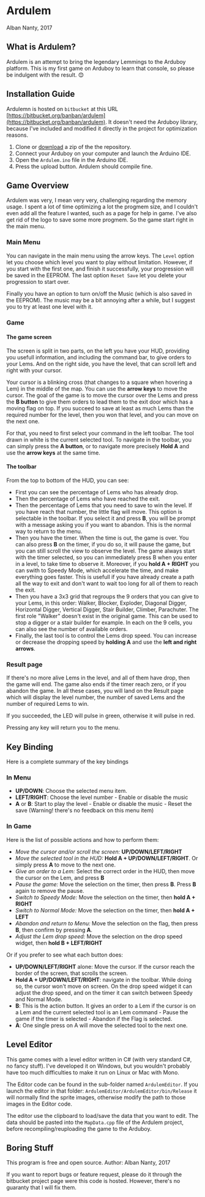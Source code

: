 # Ardulem
Alban Nanty, 2017

## What is Ardulem?
Ardulem is an attempt to bring the legendary Lemmings to the Arduboy platform.
This is my first game on Arduboy to learn that console, so please be indulgent with the result. :blush:

## Installation Guide
Ardulemn is hosted on `bitbucket` at this URL [https://bitbucket.org/banban/ardulem](https://bitbucket.org/banban/ardulem).
It doesn't need the Arduboy library, because I've included and modified it directly in the project for optimization reasons.

1. Clone or [download](https://bitbucket.org/banban/ardulem/downloads/) a zip of the the repository.
2. Connect your Arduboy on your computer and launch the Arduino IDE.
3. Open the `Ardulem.ino` file in the Arduino IDE.
4. Press the upload button. Ardulem should compile fine. 

## Game Overview
Ardulem was very, I mean very very, challenging regarding the memory usage. I spent a lot of time optimizing a lot the progmem size, and I couldn't even add all the feature I wanted, such as a page for help in game. I've also get rid of the logo to save some more progmem. So the game start right in the main menu.

### Main Menu
You can navigate in the main menu using the arrow keys. The `Level` option let you choose which level you want to play without limitation. However, if you start with the first one, and finish it successfully, your progression will be saved in the EEPROM. The last option `Reset Save` let you delete your progression to start over.

Finally you have an option to turn on/off the Music (which is also saved in the EEPROM). The music may be a bit annoying after a while, but I suggest you to try at least one level with it.

### Game

#### The game screen

The screen is split in two parts, on the left you have your HUD, providing you usefull information, and including the command bar, to give orders to your Lems. And on the right side, you have the level, that can scroll left and right with your cursor.

Your cursor is a blinking cross (that changes to a square when hovering a Lem) in the middle of the map. You can use the **arrow keys** to move the cursor. The goal of the game is to move the cursor over the Lems and press the **B button** to give them orders to lead them to the exit door which has a moving flag on top. If you succeed to save at least as much Lems than the required number for the level, then you won that level, and you can move on the next one.

For that, you need to first select your command in the left toolbar. The tool drawn in white is the current selected tool. To navigate in the toolbar, you can simply press the **A button**, or to navigate more precisely **Hold A** and use the **arrow keys** at the same time.

#### The toolbar

From the top to bottom of the HUD, you can see:
 - First you can see the percentage of Lems who has already drop.
 - Then the percentage of Lems who have reached the exit.
 - Then the percentage of Lems that you need to save to win the level. If you have reach that number, the little flag will move. This option is selectable in the toolbar. If you select it and press **B**, you will be prompt with a message asking you if you want to abandon. This is the normal way to return to the menu.
 - Then you have the timer. When the time is out, the game is over. You can also press **B** on the timer, if you do so, it will pause the game, but you can still scroll the view to observe the level. The game always start with the timer selected, so you can immediately press B when you enter in a level, to take time to observe it. Moreover, if you **hold A + RIGHT** you can swith to Speedy Mode, which accelerate the time, and make everything goes faster. This is usefull if you have already create a path all the way to exit and don't want to wait too long for all of them to reach the exit.
 - Then you have a 3x3 grid that regroups the 9 orders that you can give to your Lems, in this order: Walker, Blocker, Exploder, Diagonal Digger, Horizontal Digger, Vertical Digger, Stair Builder, Climber, Parachuter. The first role "Walker" doesn't exist in the original game. This can be used to stop a digger or a stair builder for example. In each on the 9 cells, you can also see the number of available orders. 
 - Finally, the last tool is to control the Lems drop speed. You can increase or decrease the dropping speed by **holding A** and use the **left and right arrows**.


### Result page

If there's no more alive Lems in the level, and all of them have drop, then the game will end. The game also ends if the timer reach zero, or if you abandon the game. In all these cases, you will land on the Result page which will display the level number, the number of saved Lems and the number of required Lems to win.

If you succeeded, the LED will pulse in green, otherwise it will pulse in red.

Pressing any key will return you to the menu.

## Key Binding
Here is a complete summary of the key bindings

### In Menu

- **UP/DOWN**: Choose the selected menu item.
- **LEFT/RIGHT**: Choose the level number - Enable or disable the music
- **A** or **B**: Start to play the level - Enable or disable the music - Reset the save (Warning! there's no feedback on this menu item)

### In Game
Here is the list of possible actions and how to perform them:
- *Move the cursor and/or scroll the screen:* **UP/DOWN/LEFT/RIGHT**
- *Move the selected tool in the HUD:* **Hold A + UP/DOWN/LEFT/RIGHT**. Or simply press **A** to move to the next one.
- *Give an order to a Lem:* Select the correct order in the HUD, then move the cursor on the Lem, and press **B**
- *Pause the game:* Move the selection on the timer, then press **B**. Press **B** again to remove the pause.
- *Switch to Speedy Mode:* Move the selection on the timer, then **hold A + RIGHT**
- *Switch to Normal Mode:* Move the selection on the timer, then **hold A + LEFT**
- *Abandon and return to Menu:* Move the selection on the flag, then press **B**, then confirm by pressing **A**.
- *Adjust the Lem drop speed:* Move the selection on the drop speed widget, then **hold B + LEFT/RIGHT**

Or if you prefer to see what each button does:
- **UP/DOWN/LEFT/RIGHT** alone: Move the cursor. If the cursor reach the border of the screen, that scrolls the screen.
- **Hold A + UP/DOWN/LEFT/RIGHT**: navigate in the toolbar. While doing so, the cursor won't move on screen. On the drop speed widget it can adjust the drop speed, and on the timer it can switch between Speedy and Normal Mode.
- **B**: This is the action button. It gives an order to a Lem if the cursor is on a Lem and the current selected tool is an Lem command - Pause the game if the timer is selected - Abandon if the Flag is selected.
- **A**: One single press on A will move the selected tool to the next one.

## Level Editor
This game comes with a level editor written in C# (with very standard C#, no fancy stuff). I've developed it on Windows, but you wouldn't probably have too much difficulties to make it run on Linux or Mac with Mono.

The Editor code can be found in the sub-folder named `ArdulemEditor`. If you launch the editor in that folder:
`ArdulemEditor/ArdulemEditor/bin/Release` it will normally find the sprite images, otherwise modify the path to those images in the Editor code.

The editor use the clipboard to load/save the data that you want to edit. The data should be pasted into the `MapData.cpp` file of the Ardulem project, before recompiling/reuploading the game to the Arduboy.

## Boring Stuff

This program is free and open source.
Author: Alban Nanty, 2017
 
If you want to report bugs or feature request, please do it through the bitbucket project page were
this code is hosted. However, there's no guaranty that I will fix them.